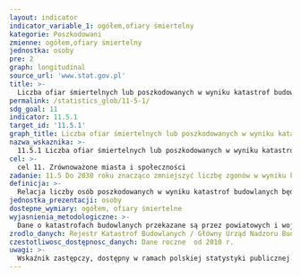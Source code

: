 ```yaml
---
layout: indicator
indicator_variable_1: ogółem,ofiary śmiertelny
kategorie: Poszkodowani
zmienne: ogółem,ofiary śmiertelny
jednostka: osoby
pre: 2
graph: longitudinal
source_url: 'www.stat.gov.pl'
title: >-
  Liczba ofiar śmiertelnych lub poszkodowanych w wyniku katastrof budowlanych na 1 milion ludności
permalink: /statistics_glob/11-5-1/
sdg_goal: 11
indicator: 11.5.1
target_id: '11.5.1'
graph_title: Liczba ofiar śmiertelnych lub poszkodowanych w wyniku katastrof budowlanych na 1 milion ludności
nazwa_wskaznika: >-
  11.5.1 Liczba ofiar śmiertelnych lub poszkodowanych w wyniku katastrof budowlanych na 1 milion ludności
cel: >-
  cel 11. Zrównoważone miasta i społeczności
zadanie: 11.5 Do 2030 roku znacząco zmniejszyć liczbę zgonów w wyniku katastrof naturalnych, w tym powodzi oraz zmniejszyć liczbę osób nimi dotkniętych  znacząco obniżyć bezpośrednie straty ekonomiczne w stosunku do globalnego PKB, poniesione w wyniku katastrof, skupiając się na ochronie osób ubogich i grup szczególnie wrażliwych
definicja: >-
  Relacja liczby osób poszkodowanych w wyniku katastrof budowlanych będących rezultatem zdarzeń losowych, błędu w utrzymaniu lub podczas prac budowlanych, w tym liczba ofiar śmiertelnych w przeliczeniu na 1 milion mieszkańców.
jednostka_prezentacji: osoby
dostepne_wymiary: ogółem, ofiary śmiertelne
wyjasnienia_metodologiczne: >-
  Dane o katastrofach budowlanych przekazane są przez powiatowych i wojewódzkich inspektorów nadzoru budowlanego w ramach zadań i kompetencji określonych w art. 76 ust. 1 pkt 2 ustawy Prawo budowlane (Dz. U. z 2013 r. poz. 1409).Katastrofą budowlaną, zgodnie z art. 73 ustawy — Prawo budowlane, jest niezamierzone, gwałtowne zniszczenie obiektu budowlanego lub jego części, a także konstrukcyjnych elementów rusztowań, elementów formujących, ścianek szczelnych i obudowy wykopów.Katastrofy budowlane grupowane są według przyczyn na: wywołane zdarzeniami losowymi (m.in. silne wiatry, pożary, wybuchy gazu), spowodowane błędami podczas utrzymani obiektu budowlanego, spowodowane błędami podczas budowy nowego obiektu lub wykonywania robót budowlanych w istniejącym obiekcie budowlanym oraz spowodowane błędami opracowania dokumentacji obiektu budowlanego.
zrodlo_danych: Rejestr Katastrof Budowlanych / Główny Urząd Nadzoru Budowlanego
czestotliwosc_dostępnosc_danych: Dane roczne  od 2010 r.
uwagi: >-
  Wskaźnik zastępczy, dostępny w ramach polskiej statystyki publicznej. Wskaźnikiem zasadniczym, przyjętym przez ONZ, monitorującym cel 11.5 Agendy 2030, jest wskaźnik 11.5.1 Liczba ofiar śmiertelnych, osób zaginionych oraz bezpośrednio poszkodowanych w wyniku katastrof na 100 tys. ludności
---
```

